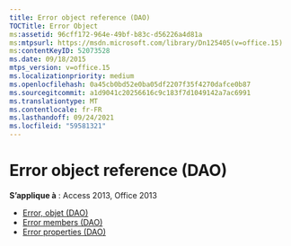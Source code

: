 ```yaml
---
title: Error object reference (DAO)
TOCTitle: Error Object
ms:assetid: 96cff172-964e-49bf-b83c-d56226a4d81a
ms:mtpsurl: https://msdn.microsoft.com/library/Dn125405(v=office.15)
ms:contentKeyID: 52073528
ms.date: 09/18/2015
mtps_version: v=office.15
ms.localizationpriority: medium
ms.openlocfilehash: 0a45cb0bd52e0ba05df2207f35f4270dafce0b87
ms.sourcegitcommit: a1d9041c20256616c9c183f7d1049142a7ac6991
ms.translationtype: MT
ms.contentlocale: fr-FR
ms.lasthandoff: 09/24/2021
ms.locfileid: "59581321"
---
```

# <a name="error-object-reference-dao"></a>Error object reference (DAO)

**S’applique à** : Access 2013, Office 2013

- [Error, objet (DAO)](error-object-dao.md)
- [Error members (DAO)](error-members-dao.md)
- [Error properties (DAO)](error-properties-dao.md)

